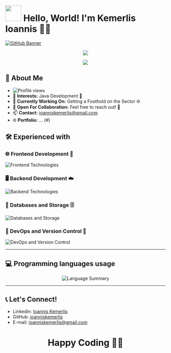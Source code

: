 # <img src="https://media.giphy.com/media/hvRJCLFzcasrR4ia7z/giphy.gif" width="50"> Hello, World! I'm Kemerlis Ioannis 👨‍💻

[![GitHub Banner](https://user-images.githubusercontent.com/58959408/232639433-cb0aea21-66f0-4508-a771-85e2089c5a87.gif)](https://github.com/ioanniskemerlis)
<p align="center">
<img src="https://github.com/Anmol-Baranwal/Cool-GIFs-For-GitHub/assets/74038190/d48893bd-0757-481c-8d7e-ba3e163feae7">
  </p>
  
<p align="center">
  <img src="https://readme-typing-svg.herokuapp.com?font=Consolas&pause=1000&color=0100F7&center=true&width=435&lines=I+am+Software+Engineer;I+have+taken+a+keen+intrest+in+Java;">
</p>



## 🌟 About Me
- ![Profile views](https://komarev.com/ghpvc/?username=ioanniskemerlis&color=blue)
- 👀 **Interests:** Java Development 🤖 
- 🌱 **Currently Working On:** Getting a Foothold on the Sector 🌐
- 💞️ **Open For Collaboration:** Feel free to reach out! 🤝
- 📫 **Contact:** [ioanniskemerlis@gmail.com](mailto:ioanniskemerlis@gmail.com)
- 🌐 **Portfolio:** ... (#)



## 🛠️ Experienced with

### 🌐 Frontend Development 🔖
![Frontend Technologies](https://skillicons.dev/icons?i=css,html,js,ts,angular,bootstrap,express)

### 🖥️ Backend Development ☁️
![Backend Technologies](https://skillicons.dev/icons?i=java,py,hibernate,cs,nodejs)

### 💾 Databases and Storage 🗄️
![Databases and Storage](https://skillicons.dev/icons?i=mysql,mongodb,)

### 🔧 DevOps and Version Control 🌿
![DevOps and Version Control](https://skillicons.dev/icons?i=docker,git,bash,gradle,maven,spring)

---

## :computer: Programming languages usage

<div align="center">
    <img src="http://github-profile-summary-cards.vercel.app/api/cards/repos-per-language?username=ioanniskemerlis&theme=dracula" alt="Language Summary" />
</div>

---

## 📞 Let's Connect!

- Linkedin: [Ioannis Kemerlis](https://linkedin.com/in/ioannis-kemerlis-a21173315)
- GitHub: [ioanniskemerlis](https://github.com/ioanniskemerlis)
- E-mail: [ioanniskemerlis@gmail.com](mailto:ioanniskemerlis@gmail.com)


<h1 align="center">Happy Coding 👨‍💻</h1>
